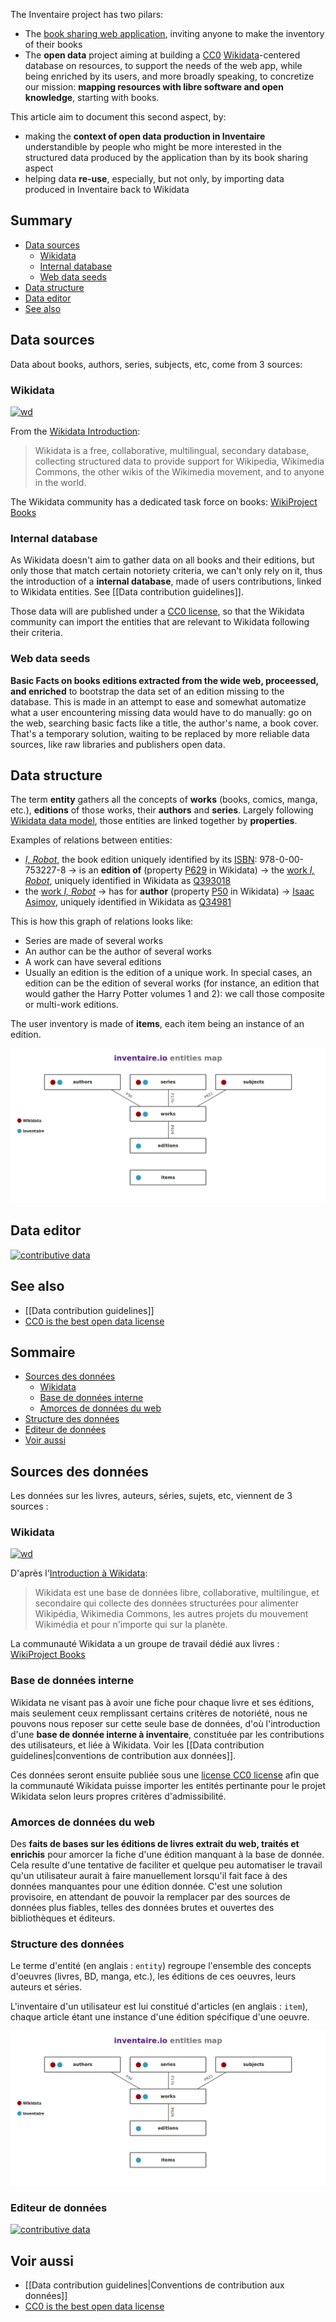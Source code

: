 <!-- LANG:EN, title="Data"-->

The Inventaire project has two pilars:
* The [book sharing web application](https://inventaire.io/welcome), inviting anyone to make the inventory of their books
* The **open data** project aiming at building a [CC0](https://creativecommons.org/publicdomain/zero/1.0/) [Wikidata](https://wikidata.org)-centered database on resources, to support the needs of the web app, while being enriched by its users, and more broadly speaking, to concretize our mission:  **mapping resources with libre software and open knowledge**, starting with books.

This article aim to document this second aspect, by:
* making the **context of open data production in Inventaire** understandible by people who might be more interested in the structured data produced by the application than by its book sharing aspect
* helping data **re-use**, especially, but not only, by importing data produced in Inventaire back to Wikidata

## Summary

- [Data sources](#data-sources)
  - [Wikidata](#wikidata)
  - [Internal database](#internal-database)
  - [Web data seeds](#web-data-seeds)
- [Data structure](#data-structure)
- [Data editor](#data-editor)
- [See also](#see-also)

## Data sources

Data about books, authors, series, subjects, etc, come from 3 sources:

### Wikidata
[![wd](https://www.wikidata.org/static/images/project-logos/wikidatawiki.png)](https://wikidata.org)

From the [Wikidata Introduction](https://www.wikidata.org/wiki/Wikidata:Introduction):
> Wikidata is a free, collaborative, multilingual, secondary database, collecting structured data to provide support for Wikipedia, Wikimedia Commons, the other wikis of the Wikimedia movement, and to anyone in the world.

The Wikidata community has a dedicated task force on books: [WikiProject Books](https://www.wikidata.org/wiki/Wikidata:WikiProject_Books)

### Internal database
As Wikidata doesn't aim to gather data on all books and their editions, but only those that match certain notoriety criteria, we can't only rely on it, thus the introduction of a **internal database**, made of users contributions, linked to Wikidata entities. See [[Data contribution guidelines]].

Those data will are published under a [CC0 license](https://en.wikipedia.org/wiki/CC0), so that the Wikidata community can import the entities that are relevant to Wikidata following their criteria.

### Web data seeds
**Basic Facts on books editions extracted from the wide web, proceessed, and enriched** to bootstrap the data set of an edition missing to the database. This is made in an attempt to ease and somewhat automatize what a user encountering missing data would have to do manually: go on the web, searching basic facts like a title, the author's name, a book cover. That's a temporary solution, waiting to be replaced by more reliable data sources, like raw libraries and publishers open data.

## Data structure

The term **entity** gathers all the concepts of **works** (books, comics, manga, etc.), **editions** of those works, their **authors** and **series**. Largely following [Wikidata data model](https://www.mediawiki.org/wiki/Wikibase/DataModel), those entities are linked together by **properties**.

Examples of relations between entities:
* [*I, Robot*](https://inventaire.io/entity/isbn:9780007532278), the book edition uniquely identified by its [ISBN](https://en.wikipedia.org/wiki/ISBN): 978-0-00-753227-8 → is an **edition of** (property [P629](https://wikidata.org/entity/P629) in Wikidata) → the [work *I, Robot*](inventaire.io/entity/wd:Q393018), uniquely identified in Wikidata as [Q393018](https://www.wikidata.org/wiki/Q393018)
* the [work *I, Robot*](inventaire.io/entity/wd:Q393018) → has for **author** (property [P50](https://wikidata.org/entity/P50) in Wikidata) → [Isaac Asimov](https://inventaire.io/entity/wd:Q34981), uniquely identified in Wikidata as [Q34981](https://www.wikidata.org/wiki/Q34981)

This is how this graph of relations looks like:
* Series are made of several works
* An author can be the author of several works
* A work can have several editions
* Usually an edition is the edition of a unique work. In special cases, an edition can be the edition of several works (for instance, an edition that would gather the Harry Potter volumes 1 and 2): we call those composite or multi-work editions.

The user inventory is made of **items**, each item being an instance of an edition.

![entities map](https://raw.githubusercontent.com/inventaire/entities-map/master/screenshots/entities-map.png)

## Data editor
[![contributive data](https://trello-attachments.s3.amazonaws.com/56e00fd7fbc3e6a2cc85aa56/803x625/2261e082efceca9a8a7598726a818b16/contributive_data.png)](https://inventaire.io/entity/isbn:9782290349229/edit)

## See also
* [[Data contribution guidelines]]
* [CC0 is the best open data license](https://pietercolpaert.be/open%20data/2017/02/23/cc0.html)

<!-- LANG:FR, title="Données"-->

## Sommaire

- [Sources des données](#sources-des-donn%C3%A9es)
  - [Wikidata](#wikidata)
  - [Base de données interne](#base-de-donn%C3%A9e-interne)
  - [Amorces de données du web](#amorces-de-donn%C3%A9es-du-web)
- [Structure des données](#structure-des-donn%C3%A9e)
- [Editeur de données](#editeur-de-donn%C3%A9e)
- [Voir aussi](#voir-aussi)

## Sources des données

Les données sur les livres, auteurs, séries, sujets, etc, viennent de 3 sources :

### Wikidata
[![wd](https://www.wikidata.org/static/images/project-logos/wikidatawiki.png)](https://wikidata.org)

D'après l'[Introduction à Wikidata](https://www.wikidata.org/wiki/Wikidata:Introduction/fr):
> Wikidata est une base de données libre, collaborative, multilingue, et secondaire qui collecte des données structurées pour alimenter Wikipédia, Wikimedia Commons, les autres projets du mouvement Wikimédia et pour n'importe qui sur la planète.

La communauté Wikidata a un groupe de travail dédié aux livres : [WikiProject Books](https://www.wikidata.org/wiki/Wikidata:WikiProject_Books/fr)

### Base de données interne
Wikidata ne visant pas à avoir une fiche pour chaque livre et ses éditions, mais seulement ceux remplissant certains critères de notoriété, nous ne pouvons nous reposer sur cette seule base de données, d'où l'introduction d'une **base de donnée interne à inventaire**, constituée par les contributions des utilisateurs, et liée à Wikidata. Voir les [[Data contribution guidelines|conventions de contribution aux données]].

Ces données seront ensuite publiée sous une [license CC0 license](https://fr.wikipedia.org/wiki/CC0) afin que la communauté Wikidata puisse importer les entités pertinante pour le projet Wikidata selon leurs propres critères d'admissibilité.

### Amorces de données du web
Des **faits de bases sur les éditions de livres extrait du web, traités et enrichis** pour amorcer la fiche d'une édition manquant à la base de donnée. Cela resulte d'une tentative de faciliter et quelque peu automatiser le travail qu'un utilisateur aurait à faire manuellement lorsqu'il fait face à des données manquantes pour une édition donnée. C'est une solution provisoire, en attendant de pouvoir la remplacer par des sources de données plus fiables, telles des données brutes et ouvertes des bibliothèques et éditeurs.

### Structure des données

Le terme d'entité (en anglais : `entity`) regroupe l'ensemble des concepts d'oeuvres (livres, BD, manga, etc.), les éditions de ces oeuvres, leurs auteurs et séries.

L'inventaire d'un utilisateur est lui constitué d'articles (en anglais : `item`), chaque article étant une instance d'une édition spécifique d'une oeuvre.

![entities map](https://raw.githubusercontent.com/inventaire/entities-map/master/screenshots/entities-map.png)

### Editeur de données
[![contributive data](https://trello-attachments.s3.amazonaws.com/56e00fd7fbc3e6a2cc85aa56/803x625/2261e082efceca9a8a7598726a818b16/contributive_data.png)](https://inventaire.io/entity/isbn:9782290349229/edit)

## Voir aussi
* [[Data contribution guidelines|Conventions de contribution aux données]]
* [CC0 is the best open data license](https://pietercolpaert.be/open%20data/2017/02/23/cc0.html)